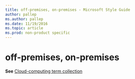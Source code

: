 ```yaml
---
title: off-premises, on-premises - Microsoft Style Guide
author: pallep
ms.author: pallep
ms.date: 11/19/2016
ms.topic: article
ms.prod: non-product specific
---
```


# off-premises, on-premises

**See** [Cloud-computing term collection](/style-guide/a-z-word-list-term-collections/term-collections/cloud-computing-terms)
